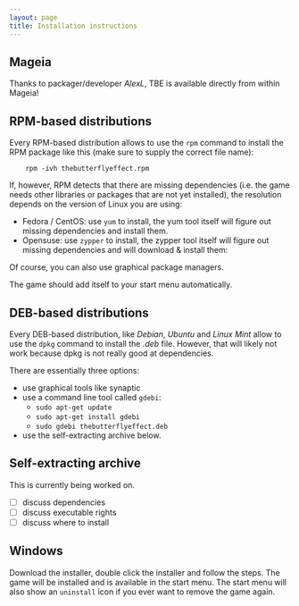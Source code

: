 ```yaml
---
layout: page
title: Installation instructions
---
```


## Mageia

Thanks to packager/developer _AlexL_, TBE is available directly from within Mageia!

## RPM-based distributions

Every RPM-based distribution allows to use the `rpm` command to install the RPM package like this (make sure to supply the correct file name):
```
    rpm -ivh thebutterflyeffect.rpm
```

If, however, RPM detects that there are missing dependencies (i.e. the game needs other libraries or packages that are not yet installed), the resolution depends on the version of Linux you are using:

 * Fedora / CentOS: use `yum` to install, the yum tool itself will figure out missing dependencies and install them.
 * Opensuse: use `zypper` to install, the zypper tool itself will figure out missing dependencies and will download & install them:

Of course, you can also use graphical package managers.

The game should add itself to your start menu automatically.

## DEB-based distributions

Every DEB-based distribution, like _Debian_, _Ubuntu_ and _Linux Mint_ allow to use the `dpkg` command to install the _.deb_ file. However, that will likely not work because dpkg is not really good at dependencies.

There are essentially three options:

 * use graphical tools like synaptic
 * use a command line tool called `gdebi`:
   * `sudo apt-get update`
   * `sudo apt-get install gdebi`
   * `sudo gdebi thebutterflyeffect.deb`
 * use the self-extracting archive below.

## Self-extracting archive

<p class="bg-warning">This is currently being worked on.</p>

 - [ ] discuss dependencies
 - [ ] discuss executable rights
 - [ ] discuss where to install

## Windows

Download the installer, double click the installer and follow the steps.
The game will be installed and is available in the start menu. The start menu will also show an `uninstall` icon if you ever want to remove the game again.


